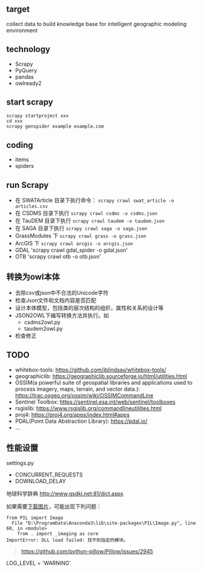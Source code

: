 ## target
collect data to build knowledge base for intelligent geographic modeling environment

## technology
- Scrapy
- PyQuery
- pandas
- owlready2

## start scrapy
```shell
scrapy startproject xxx
cd xxx
scrapy genspider example example.com
```

## coding
- items
- spiders


## run  Scrapy
- 在 SWATArticle 目录下执行命令：
  `scrapy crawl swat_article -o articles.csv`
- 在 CSDMS 目录下执行
  `scrapy crawl csdms -o csdms.json`
- 在 TauDEM 目录下执行
  `scrapy crawl taudem -o taudem.json`
- 在 SAGA 目录下执行
    `scrapy crawl saga -o saga.json`
- GrassModules 下
    `scrapy crawl grass -o grass.json`
- ArcGIS 下
    `scrapy crawl arcgis -o arcgis.json`
- GDAL
    'scrapy crawl gdal_spider -o gdal.json'
- OTB
    'scrapy crawl otb -o otb.json'
## 转换为owl本体
- 去除csv或json中不合法的Unicode字符
- 检查Json文件和文档内容是否匹配
- 设计本体模型，包括类的层次结构的组织，属性和关系的设计等
- JSON2OWL下编写转换方法并执行。如
  - csdms2owl.py
  - taudem2owl.py
- 检查修正


## TODO
- whitebox-tools: https://github.com/jblindsay/whitebox-tools/
- geographiclib: https://geographiclib.sourceforge.io/html/utilities.html
- OSSIM(a powerful suite of geospatial libraries and applications used to process imagery, maps, terrain, and vector data.): https://trac.osgeo.org/ossim/wiki/OSSIMCommandLine
- Sentinel Toolbox: https://sentinel.esa.int/web/sentinel/toolboxes
- rsgislib: https://www.rsgislib.org/commandlineutilities.html
- proj4: https://proj4.org/apps/index.html#apps
- PDAL(Point Data Abstraction Library): https://pdal.io/
- ...



## 性能设置
settings.py
- CONCURRENT_REQUESTS
- DOWNLOAD_DELAY



地球科学辞典
http://www.gsdkj.net:81/dict.aspx

如果需要[下载图片](https://scrapy-chs.readthedocs.io/zh_CN/1.0/topics/media-pipeline.html)，可能出现下列问题：
```
from PIL import Image
  File "D:\ProgramData\Anaconda3\lib\site-packages\PIL\Image.py", line 60, in <module>
    from . import _imaging as core
ImportError: DLL load failed: 找不到指定的模块。
```
>https://github.com/python-pillow/Pillow/issues/2945

LOG_LEVEL = 'WARNING'